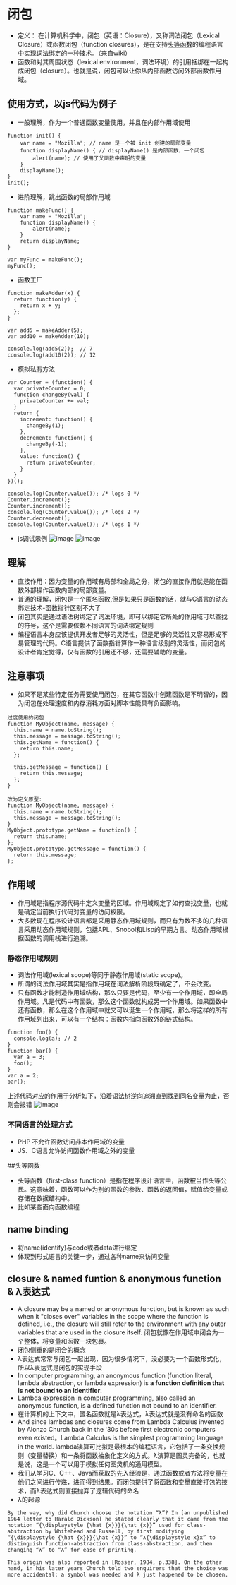 # 闭包
* 定义： 在计算机科学中，闭包（英语：Closure），又称词法闭包（Lexical Closure）或函数闭包（function closures），是在支持[头等函数](##头等函数)的编程语言中实现词法绑定的一种技术。（来自wiki）
* 函数和对其周围状态（lexical environment，词法环境）的引用捆绑在一起构成闭包（closure）。也就是说，闭包可以让你从内部函数访问外部函数作用域。
## 使用方式，以js代码为例子
* 一般理解，作为一个普通函数变量使用，并且在内部作用域使用
```
function init() {
    var name = "Mozilla"; // name 是一个被 init 创建的局部变量
    function displayName() { // displayName() 是内部函数，一个闭包
        alert(name); // 使用了父函数中声明的变量
    }
    displayName();
}
init();
```
* 进阶理解，跳出函数的局部作用域
```
function makeFunc() {
    var name = "Mozilla";
    function displayName() {
        alert(name);
    }
    return displayName;
}

var myFunc = makeFunc();
myFunc();
```
* 函数工厂
```
function makeAdder(x) {
  return function(y) {
    return x + y;
  };
}

var add5 = makeAdder(5);
var add10 = makeAdder(10);

console.log(add5(2));  // 7
console.log(add10(2)); // 12
```
* 模拟私有方法
```
var Counter = (function() {
  var privateCounter = 0;
  function changeBy(val) {
    privateCounter += val;
  }
  return {
    increment: function() {
      changeBy(1);
    },
    decrement: function() {
      changeBy(-1);
    },
    value: function() {
      return privateCounter;
    }
  }   
})();

console.log(Counter.value()); /* logs 0 */
Counter.increment();
Counter.increment();
console.log(Counter.value()); /* logs 2 */
Counter.decrement();
console.log(Counter.value()); /* logs 1 */
```
* js调试示例
![image](./assets/20200916211527.png)
![image](./assets/20200916211658.png)

## 理解
* 直接作用：因为变量的作用域有局部和全局之分，闭包的直接作用就是能在函数外部操作函数内部的局部变量。
* 普通的理解，闭包是一个匿名函数,但是如果只是函数的话，就与C语言的动态绑定技术-函数指针区别不大了
* 闭包其实是通过语法树绑定了词法环境，即可以绑定它所处的作用域可以查找的符号，这个是需要依赖不同语言的词法绑定规则
* 编程语言本身应该提供开发者足够的灵活性，但是足够的灵活性又容易形成不易管理的代码。C语言提供了函数指针算作一种语言级别的灵活性，而闭包的设计者肯定觉得，仅有函数的引用还不够，还需要辅助的变量。

## 注意事项
* 如果不是某些特定任务需要使用闭包，在其它函数中创建函数是不明智的，因为闭包在处理速度和内存消耗方面对脚本性能具有负面影响。
```
过度使用的闭包
function MyObject(name, message) {
  this.name = name.toString();
  this.message = message.toString();
  this.getName = function() {
    return this.name;
  };

  this.getMessage = function() {
    return this.message;
  };
}

改为定义原型:
function MyObject(name, message) {
  this.name = name.toString();
  this.message = message.toString();
}
MyObject.prototype.getName = function() {
  return this.name;
};
MyObject.prototype.getMessage = function() {
  return this.message;
};

```

## 作用域
* 作用域是指程序源代码中定义变量的区域。作用域规定了如何查找变量，也就是确定当前执行代码对变量的访问权限。
* 大多数现在程序设计语言都是采用静态作用域规则，而只有为数不多的几种语言采用动态作用域规则，包括APL、Snobol和Lisp的早期方言。动态作用域根据函数的调用栈进行追溯。
### 静态作用域规则
* 词法作用域(lexical scope)等同于静态作用域(static scope)。
* 所谓的词法作用域其实是指作用域在词法解析阶段既确定了，不会改变。
* 只有函数才能制造作用域结构，那么只要是代码，至少有一个作用域，即全局作用域。凡是代码中有函数，那么这个函数就构成另一个作用域。如果函数中还有函数，那么在这个作用域中就又可以诞生一个作用域，那么将这样的所有作用域列出来，可以有一个结构：函数内指向函数外的链式结构。
```
function foo() {
  console.log(a); // 2
}
function bar() {
  var a = 3;
  foo();
}
var a = 2;
bar();
```
上述代码对应的作用于分析如下，沿着语法树逆向追溯直到找到同名变量为止，否则会报错
![image](./assets/16ee9fbc027845d5.png)
### 不同语言的处理方式
* PHP 不允许函数访问非本作用域的变量
* JS、C语言允许访问函数作用域之外的变量

##头等函数
* 头等函数（first-class function）是指在程序设计语言中，函数被当作头等公民。这意味着，函数可以作为别的函数的参数、函数的返回值，赋值给变量或存储在数据结构中。
* 比如某些面向函数编程

## name binding
* 将name(identify)与code或者data进行绑定
* 体现到形式语言的关键一步，通过各种name来访问变量

## closure & named funtion & anonymous function & λ表达式
* A closure may be a named or anonymous function, but is known as such when it "closes over" variables in the scope where the function is defined, i.e., the closure will still refer to the environment with any outer variables that are used in the closure itself. 闭包就像在作用域中闭合为一个整体，将变量和函数一块包裹。
* 闭包侧重的是闭合的概念
* λ表达式常常与闭包一起出现，因为很多情况下，没必要为一个函数形式化，所以λ表达式是闭包的实现手段
* In computer programming, an anonymous function (function literal, lambda abstraction, or lambda expression) is **a function definition that is not bound to an identifier**.
* Lambda expression in computer programming, also called an anonymous function, is a defined function not bound to an identifier. 
* 在计算机的上下文中，匿名函数就是λ表达式，λ表达式就是没有命名的函数
* And since lambdas and closures come from Lambda Calculus invented by Alonzo Church back in the '30s before first electronic computers even existed。Lambda Calculus is the simplest programming language in the world. lambda演算可比拟是最根本的编程语言，它包括了一条变换规则（变量替换）和一条将函数抽象化定义的方式。λ演算是图灵完备的，也就是说，这是一个可以用于模拟任何图灵机的通用模型。
* 我们从学习C、C++、Java而获取的先入经验是，通过函数或者方法将变量在他们之间进行传递，进而得到结果。而闭包提供了将函数和变量直接打包的技术，而λ表达式则直接抛弃了逻辑代码的命名
* λ的起源
```
By the way, why did Church choose the notation “λ”? In [an unpublished 1964 letter to Harald Dickson] he stated clearly that it came from the notation “{\displaystyle {\hat {x}}}{\hat {x}}” used for class-abstraction by Whitehead and Russell, by first modifying “{\displaystyle {\hat {x}}}{\hat {x}}” to “∧{\displaystyle x}x” to distinguish function-abstraction from class-abstraction, and then changing “∧” to “λ” for ease of printing.

This origin was also reported in [Rosser, 1984, p.338]. On the other hand, in his later years Church told two enquirers that the choice was more accidental: a symbol was needed and λ just happened to be chosen.
```
